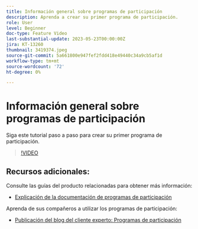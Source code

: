 ```yaml
---
title: Información general sobre programas de participación
description: Aprenda a crear su primer programa de participación.
role: User
level: Beginner
doc-type: Feature Video
last-substantial-update: 2023-05-23T00:00:00Z
jira: KT-13260
thumbnail: 3419374.jpeg
source-git-commit: 5a661800e947fef2fdd418e49440c34a9cb5af1d
workflow-type: tm+mt
source-wordcount: '72'
ht-degree: 0%

---
```



# Información general sobre programas de participación

Siga este tutorial paso a paso para crear su primer programa de participación.

>[!VIDEO](https://video.tv.adobe.com/v/3419374/?learn=on) 

## Recursos adicionales:

Consulte las guías del producto relacionadas para obtener más información:
* [Explicación de la documentación de programas de participación](https://experienceleague.adobe.com/docs/marketo/using/product-docs/email-marketing/drip-nurturing/creating-an-engagement-program/understanding-engagement-programs.html?lang=en) 

Aprenda de sus compañeros a utilizar los programas de participación:
* [Publicación del blog del cliente experto: Programas de participación](https://nation.marketo.com/t5/product-blogs/marketo-success-series-engagement-programs/ba-p/301712)
